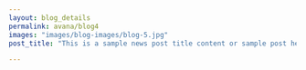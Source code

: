 ```yaml
---
layout: blog_details
permalink: avana/blog4
images: "images/blog-images/blog-5.jpg"
post_title: "This is a sample news post title content or sample post heading."

---
```

